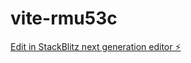# vite-rmu53c

[Edit in StackBlitz next generation editor ⚡️](https://stackblitz.com/~/github.com/wan-po/vite-rmu53c)